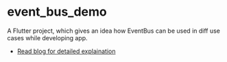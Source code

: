 # event_bus_demo

A Flutter project, which gives an idea how EventBus can be used in diff use cases while developing app.

- [Read blog for detailed explaination](https://dev.to/paddy57/the-unseen-conductor-orchestrating-app-notifications-with-eventbus-3nca)
